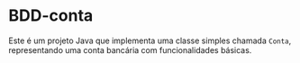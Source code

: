 # BDD-conta
Este é um projeto Java que implementa uma classe simples chamada `Conta`, representando uma conta bancária com funcionalidades básicas.
